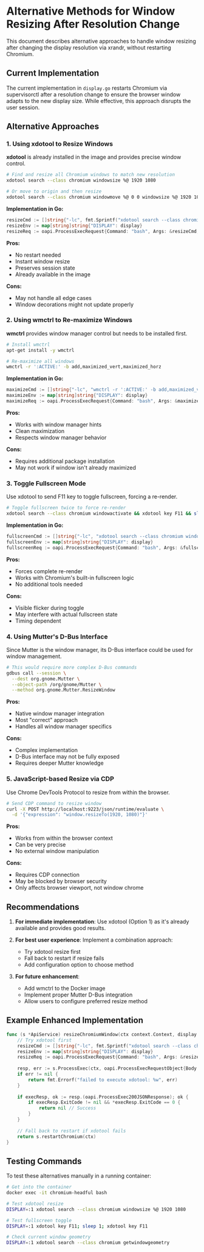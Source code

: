 # Alternative Methods for Window Resizing After Resolution Change

This document describes alternative approaches to handle window resizing after changing the display resolution via xrandr, without restarting Chromium.

## Current Implementation

The current implementation in `display.go` restarts Chromium via supervisorctl after a resolution change to ensure the browser window adapts to the new display size. While effective, this approach disrupts the user session.

## Alternative Approaches

### 1. Using xdotool to Resize Windows

**xdotool** is already installed in the image and provides precise window control.

```bash
# Find and resize all Chromium windows to match new resolution
xdotool search --class chromium windowsize %@ 1920 1080

# Or move to origin and then resize
xdotool search --class chromium windowmove %@ 0 0 windowsize %@ 1920 1080
```

**Implementation in Go:**
```go
resizeCmd := []string{"-lc", fmt.Sprintf("xdotool search --class chromium windowmove %%@ 0 0 windowsize %%@ %d %d", width, height)}
resizeEnv := map[string]string{"DISPLAY": display}
resizeReq := oapi.ProcessExecRequest{Command: "bash", Args: &resizeCmd, Env: &resizeEnv}
```

**Pros:**
- No restart needed
- Instant window resize
- Preserves session state
- Already available in the image

**Cons:**
- May not handle all edge cases
- Window decorations might not update properly

### 2. Using wmctrl to Re-maximize Windows

**wmctrl** provides window manager control but needs to be installed first.

```bash
# Install wmctrl
apt-get install -y wmctrl

# Re-maximize all windows
wmctrl -r ':ACTIVE:' -b add,maximized_vert,maximized_horz
```

**Implementation in Go:**
```go
maximizeCmd := []string{"-lc", "wmctrl -r ':ACTIVE:' -b add,maximized_vert,maximized_horz"}
maximizeEnv := map[string]string{"DISPLAY": display}
maximizeReq := oapi.ProcessExecRequest{Command: "bash", Args: &maximizeCmd, Env: &maximizeEnv}
```

**Pros:**
- Works with window manager hints
- Clean maximization
- Respects window manager behavior

**Cons:**
- Requires additional package installation
- May not work if window isn't already maximized

### 3. Toggle Fullscreen Mode

Use xdotool to send F11 key to toggle fullscreen, forcing a re-render.

```bash
# Toggle fullscreen twice to force re-render
xdotool search --class chromium windowactivate && xdotool key F11 && sleep 0.5 && xdotool key F11
```

**Implementation in Go:**
```go
fullscreenCmd := []string{"-lc", "xdotool search --class chromium windowactivate && xdotool key F11 && sleep 0.5 && xdotool key F11"}
fullscreenEnv := map[string]string{"DISPLAY": display}
fullscreenReq := oapi.ProcessExecRequest{Command: "bash", Args: &fullscreenCmd, Env: &fullscreenEnv}
```

**Pros:**
- Forces complete re-render
- Works with Chromium's built-in fullscreen logic
- No additional tools needed

**Cons:**
- Visible flicker during toggle
- May interfere with actual fullscreen state
- Timing dependent

### 4. Using Mutter's D-Bus Interface

Since Mutter is the window manager, its D-Bus interface could be used for window management.

```bash
# This would require more complex D-Bus commands
gdbus call --session \
  --dest org.gnome.Mutter \
  --object-path /org/gnome/Mutter \
  --method org.gnome.Mutter.ResizeWindow
```

**Pros:**
- Native window manager integration
- Most "correct" approach
- Handles all window manager specifics

**Cons:**
- Complex implementation
- D-Bus interface may not be fully exposed
- Requires deeper Mutter knowledge

### 5. JavaScript-based Resize via CDP

Use Chrome DevTools Protocol to resize from within the browser.

```bash
# Send CDP command to resize window
curl -X POST http://localhost:9223/json/runtime/evaluate \
  -d '{"expression": "window.resizeTo(1920, 1080)"}'
```

**Pros:**
- Works from within the browser context
- Can be very precise
- No external window manipulation

**Cons:**
- Requires CDP connection
- May be blocked by browser security
- Only affects browser viewport, not window chrome

## Recommendations

1. **For immediate implementation**: Use xdotool (Option 1) as it's already available and provides good results.

2. **For best user experience**: Implement a combination approach:
   - Try xdotool resize first
   - Fall back to restart if resize fails
   - Add configuration option to choose method

3. **For future enhancement**: 
   - Add wmctrl to the Docker image
   - Implement proper Mutter D-Bus integration
   - Allow users to configure preferred resize method

## Example Enhanced Implementation

```go
func (s *ApiService) resizeChromiumWindow(ctx context.Context, display string, width, height int) error {
    // Try xdotool first
    resizeCmd := []string{"-lc", fmt.Sprintf("xdotool search --class chromium windowmove %%@ 0 0 windowsize %%@ %d %d", width, height)}
    resizeEnv := map[string]string{"DISPLAY": display}
    resizeReq := oapi.ProcessExecRequest{Command: "bash", Args: &resizeCmd, Env: &resizeEnv}
    
    resp, err := s.ProcessExec(ctx, oapi.ProcessExecRequestObject{Body: &resizeReq})
    if err != nil {
        return fmt.Errorf("failed to execute xdotool: %w", err)
    }
    
    if execResp, ok := resp.(oapi.ProcessExec200JSONResponse); ok {
        if execResp.ExitCode != nil && *execResp.ExitCode == 0 {
            return nil // Success
        }
    }
    
    // Fall back to restart if xdotool fails
    return s.restartChromium(ctx)
}
```

## Testing Commands

To test these alternatives manually in a running container:

```bash
# Get into the container
docker exec -it chromium-headful bash

# Test xdotool resize
DISPLAY=:1 xdotool search --class chromium windowsize %@ 1920 1080

# Test fullscreen toggle
DISPLAY=:1 xdotool key F11; sleep 1; xdotool key F11

# Check current window geometry
DISPLAY=:1 xdotool search --class chromium getwindowgeometry
```
